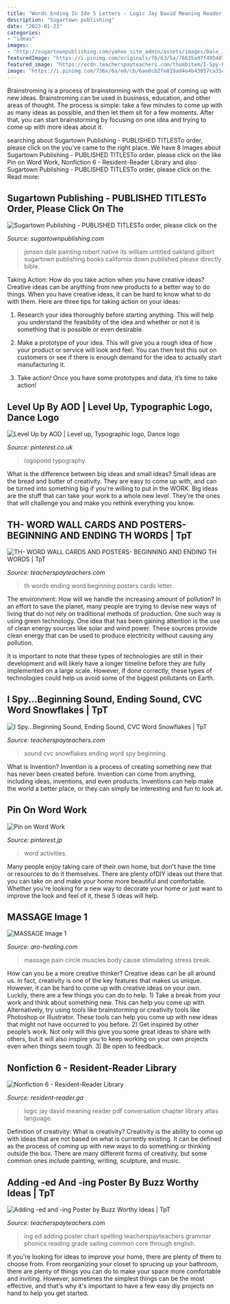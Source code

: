 ```yaml
---
title: "Words Ending In Ide 5 Letters - Logic Jay David Meaning Reader Pdf Conversation Chapter Library Atlas Language"
description: "Sugartown publishing"
date: "2023-01-23"
categories:
- "ideas"
images:
- "http://sugartownpublishing.com/yahoo_site_admin/assets/images/Dale_Jensen_3_1-13-14.63114721_std.jpg"
featuredImage: "https://i.pinimg.com/originals/76/63/5a/76635a97f495407899c68b16ad16248a.png"
featured_image: "https://ecdn.teacherspayteachers.com/thumbitem/I-Spy-Beginning-Sound-Ending-Sound-CVC-Word-Snowflakes-2941672-1521718725/original-2941672-1.jpg"
image: "https://i.pinimg.com/736x/6a/e0/cb/6ae0cb2fe019ad4e4b43057ca35cca67--colorful-pictures-literacy-activities.jpg"
---
```



Brainstroming is a process of brainstorming with the goal of coming up with new ideas. Brainstroming can be used in business, education, and other areas of thought. The process is simple: take a few minutes to come up with as many ideas as possible, and then let them sit for a few moments. After that, you can start brainstorming by focusing on one idea and trying to come up with more ideas about it.

	

		
searching about Sugartown Publishing - PUBLISHED TITLESTo order, please click on the you've came to the right place. We have 8 Images about Sugartown Publishing - PUBLISHED TITLESTo order, please click on the like Pin on Word Work, Nonfiction 6 - Resident-Reader Library and also Sugartown Publishing - PUBLISHED TITLESTo order, please click on the. Read more:
		
    
## Sugartown Publishing - PUBLISHED TITLESTo Order, Please Click On The

<img loading=lazy src="http://sugartownpublishing.com/yahoo_site_admin/assets/images/Dale_Jensen_3_1-13-14.63114721_std.jpg" onerror="this.onerror=null;this.src='https://tse4.mm.bing.net/th?id=OIP.AW7DVqdrswO_cchVroGiJQHaFx&amp;pid=15.1';" alt="Sugartown Publishing - PUBLISHED TITLESTo order, please click on the">

_Source: sugartownpublishing.com_

>jensen dale painting robert native its william untitled oakland gilbert sugartown publishing books california down published please directly bible. 

	

Taking Action: How do you take action when you have creative ideas?
Creative ideas can be anything from new products to a better way to do things. When you have creative ideas, it can be hard to know what to do with them. Here are three tips for taking action on your ideas:
1. Research your idea thoroughly before starting anything. This will help you understand the feasibility of the idea and whether or not it is something that is possible or even desirable.

2. Make a prototype of your idea. This will give you a rough idea of how your product or service will look and feel. You can then test this out on customers or see if there is enough demand for the idea to actually start manufacturing it.

3. Take action! Once you have some prototypes and data, it’s time to take action!

    
## Level Up By AOD | Level Up, Typographic Logo, Dance Logo

<img loading=lazy src="https://i.pinimg.com/originals/76/63/5a/76635a97f495407899c68b16ad16248a.png" onerror="this.onerror=null;this.src='https://tse1.mm.bing.net/th?id=OIP.igftpB98rJ_cZOu7miJa7gAAAA&amp;pid=15.1';" alt="Level Up by AOD | Level up, Typographic logo, Dance logo">

_Source: pinterest.co.uk_

>logopond typography. 

	

What is the difference between big ideas and small ideas?
Small ideas are the bread and butter of creativity. They are easy to come up with, and can be turned into something big if you're willing to put in the WORK. Big ideas are the stuff that can take your work to a whole new level. They're the ones that will challenge you and make you rethink everything you know.

    
## TH- WORD WALL CARDS AND POSTERS- BEGINNING AND ENDING TH WORDS | TpT

<img loading=lazy src="https://ecdn.teacherspayteachers.com/thumbitem/TH-WORD-WALL-CARDS-AND-POSTERS-BEGINNING-AND-ENDING-TH-WORDS-2243087-1460064675/original-2243087-1.jpg" onerror="this.onerror=null;this.src='https://tse4.mm.bing.net/th?id=OIP.djtXD6apxwI9BXPwg5JUKgAAAA&amp;pid=15.1';" alt="TH- WORD WALL CARDS AND POSTERS- BEGINNING AND ENDING TH WORDS | TpT">

_Source: teacherspayteachers.com_

>th words ending word beginning posters cards letter. 

	

The environment: How will we handle the increasing amount of pollution?
In an effort to save the planet, many people are trying to devise new ways of living that do not rely on traditional methods of production. One such way is using green technology. 
One idea that has been gaining attention is the use of clean energy sources like solar and wind power. These sources provide clean energy that can be used to produce electricity without causing any pollution. 

It is important to note that these types of technologies are still in their development and will likely have a longer timeline before they are fully implemented on a large scale. However, if done correctly, these types of technologies could help us avoid some of the biggest pollutants on Earth.

    
## I Spy...Beginning Sound, Ending Sound, CVC Word Snowflakes | TpT

<img loading=lazy src="https://ecdn.teacherspayteachers.com/thumbitem/I-Spy-Beginning-Sound-Ending-Sound-CVC-Word-Snowflakes-2941672-1521718725/original-2941672-1.jpg" onerror="this.onerror=null;this.src='https://tse3.mm.bing.net/th?id=OIP.SlEwLs4CSO3AEvJ8jbTnoQAAAA&amp;pid=15.1';" alt="I Spy...Beginning Sound, Ending Sound, CVC Word Snowflakes | TpT">

_Source: teacherspayteachers.com_

>sound cvc snowflakes ending word spy beginning. 

	

What is Invention?
Invention is a process of creating something new that has never been created before. Invention can come from anything, including ideas, inventions, and even products. Inventions can help make the world a better place, or they can simply be interesting and fun to look at.

    
## Pin On Word Work

<img loading=lazy src="https://i.pinimg.com/736x/6a/e0/cb/6ae0cb2fe019ad4e4b43057ca35cca67--colorful-pictures-literacy-activities.jpg" onerror="this.onerror=null;this.src='https://tse1.mm.bing.net/th?id=OIP.jZld_WHB_2N067Fx-e8b_wAAAA&amp;pid=15.1';" alt="Pin on Word Work">

_Source: pinterest.jp_

>word activities. 

	

Many people enjoy taking care of their own home, but don't have the time or resources to do it themselves. There are plenty ofDIY ideas out there that you can take on and make your home more beautiful and comfortable. Whether you're looking for a new way to decorate your home or just want to improve the look and feel of it, these 5 ideas will help.

    
## MASSAGE Image 1

<img loading=lazy src="http://www.aro-healing.com/photos/newletter_4030_big_1.jpg?2641" onerror="this.onerror=null;this.src='https://tse1.mm.bing.net/th?id=OIP.zka_53zN1EoWfd4NwuoutwAAAA&amp;pid=15.1';" alt="MASSAGE Image 1">

_Source: aro-healing.com_

>massage pain circle muscles body cause stimulating stress break. 

	

How can you be a more creative thinker?
Creative ideas can be all around us. In fact, creativity is one of the key features that makes us unique. However, it can be hard to come up with creative ideas on your own. Luckily, there are a few things you can do to help. 1) Take a break from your work and think about something new. This can help you come up with Alternatively, try using tools like brainstorming or creativity tools like Photoshop or Illustrator. These tools can help you come up with new ideas that might not have occurred to you before. 2) Get inspired by other people’s work. Not only will this give you some great ideas to share with others, but it will also inspire you to keep working on your own projects even when things seem tough. 3) Be open to feedback.

    
## Nonfiction 6 - Resident-Reader Library

<img loading=lazy src="https://images-na.ssl-images-amazon.com/images/I/41FcuZEk3JL._SX327_BO1,204,203,200_.jpg" onerror="this.onerror=null;this.src='https://tse4.mm.bing.net/th?id=OIP.xFrmTZdYc-h_OWiki4tK2AAAAA&amp;pid=15.1';" alt="Nonfiction 6 - Resident-Reader Library">

_Source: resident-reader.ga_

>logic jay david meaning reader pdf conversation chapter library atlas language. 

	

Definition of creativity: What is creativity?
Creativity is the ability to come up with ideas that are not based on what is currently existing. It can be defined as the process of coming up with new ways to do something or thinking outside the box. There are many different forms of creativity, but some common ones include painting, writing, sculpture, and music.

    
## Adding -ed And -ing Poster By Buzz Worthy Ideas | TpT

<img loading=lazy src="https://ecdn.teacherspayteachers.com/thumbitem/Adding-ed-and-ing-Poster-2749272-1510243284/original-2749272-1.jpg" onerror="this.onerror=null;this.src='https://tse4.mm.bing.net/th?id=OIP.wmTir46reCSTKvCTbOhBhQAAAA&amp;pid=15.1';" alt="Adding -ed and -ing Poster by Buzz Worthy Ideas | TpT">

_Source: teacherspayteachers.com_

>ing ed adding poster chart spelling teacherspayteachers grammar phonics reading grade sailing common core through english. 

	

If you're looking for ideas to improve your home, there are plenty of them to choose from. From reorganizing your closet to sprucing up your bathroom, there are plenty of things you can do to make your space more comfortable and inviting. However, sometimes the simplest things can be the most effective, and that's why it's important to have a few easy diy projects on hand to help you get started.

